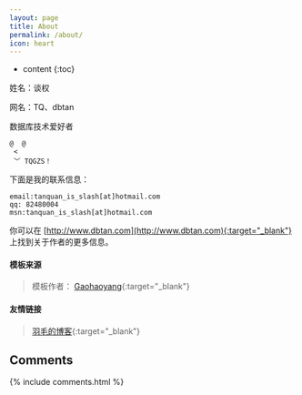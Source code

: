 ```yaml
---
layout: page
title: About
permalink: /about/
icon: heart
---
```


* content
{:toc}

姓名：谈权

网名：TQ、dbtan

数据库技术爱好者

```
@  @
 <
 ﹀ TQGZS！
```

下面是我的联系信息：

```
email:tanquan_is_slash[at]hotmail.com
qq: 82480004
msn:tanquan_is_slash[at]hotmail.com
```

你可以在 [http://www.dbtan.com](http://www.dbtan.com){:target="_blank"} 上找到关于作者的更多信息。


#### 模板来源

> 模板作者： [Gaohaoyang](http://gaohaoyang.github.io/){:target="_blank"}

#### 友情链接

> [羽毛的博客](http://wr4javaee.github.io/){:target="_blank"}


## Comments

{% include comments.html %}
